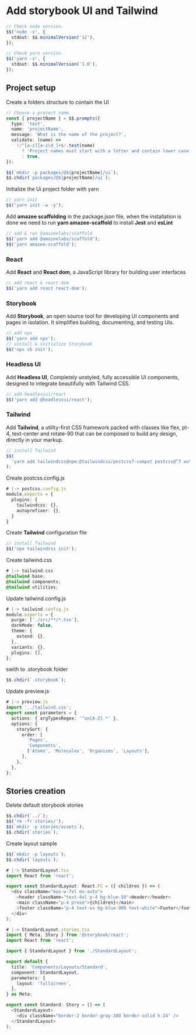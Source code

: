 # Add storybook UI and Tailwind

```typescript
// Check node version.
$$('node -v', {
  stdout: $$.minimalVersion('12'),
});

// Check yarn version.
$$('yarn -v', {
  stdout: $$.minimalVersion('1.0'),
});
```

## Project setup

Create a folders structure to contain the UI

```typescript
// Choose a project name.
const { projectName } = $$.prompts({
  type: 'text',
  name: 'projectName',
  message: 'What is the name of the project?',
  validate: (name) =>
    !/^[a-z][a-z\d_]+$/.test(name)
      ? 'Project names must start with a letter and contain lower case letters, numbers and underscores only.'
      : true,
});

$$(`mkdir -p packages/@${projectName}/ui`);
$$.chdir(`packages/@${projectName}/ui`);
```

Initialize the Ui project folder with yarn

```typescript
// yarn init
$$('yarn init -w -y');
```

Add **amazee scaffolding** in the package.json file, when the installation is
done we need to run **yarn amazee-scaffold** to install **Jest** and **esLint**

```typescript
// add & run @amazeelabs/scaffold
$$('yarn add @amazeelabs/scaffold');
$$('yarn amazee-scaffold');
```

### React

Add **React** and **React dom**, a JavaScript library for building user
interfaces

```typescript
// add react & react-dom
$$('yarn add react react-dom');
```

### Storybook

Add **Storybook**, an open source tool for developing UI components and pages in
isolation. It simplifies building, documenting, and testing UIs.

```typescript
// add npx
$$('yarn add npx');
// install & initialize Storybook
$$('npx sb init');
```

### Headless UI

Add **Headless UI**, Completely unstyled, fully accessible UI components,
designed to integrate beautifully with Tailwind CSS.

```typescript
// add headlessui/react
$$('yarn add @headlessui/react');
```

### Tailwind

Add **Tailwind**, a utility-first CSS framework packed with classes like flex,
pt-4, text-center and rotate-90 that can be composed to build any design,
directly in your markup.

```typescript
// install Tailwind
$$(
  'yarn add tailwindcss@npm:@tailwindcss/postcss7-compat postcss@^7 autoprefixer@^9',
);
```

Create postcss.config.js

```typescript
# |-> postcss.config.js
module.exports = {
  plugins: {
    tailwindcss: {},
    autoprefixer: {},
  }
}
```

Create **Tailwind** configuration file

```typescript
// install Tailwind
$$('npx tailwindcss init');
```

Create tailwind.css

```css
# |-> tailwind.css
@tailwind base;
@tailwind components;
@tailwind utilities;
```

Update tailwind.config.js

```typescript
# |-> tailwind.config.js
module.exports = {
  purge: ['./src/**/*.tsx'],
  darkMode: false,
  theme: {
    extend: {},
  },
  variants: {},
  plugins: [],
};
```

swith to .storybook folder

```typescript
$$.chdir(`.storybook`);
```

Update preview.js

```typescript
# |-> preview.js
import '../tailwind.css';
export const parameters = {
  actions: { argTypesRegex: '^on[A-Z].*' },
  options: {
    storySort: {
      order: [
        'Pages',
        'Components',
        ['Atoms', 'Molecules', 'Organisms', 'Layouts'],
      ],
    },
  },
};
```

## Stories creation

Delete default storybook stories

```typescript
$$.chdir(`../`);
$$('rm -fr stories/');
$$(`mkdir -p stories/assets`);
$$.chdir(`stories`);
```

Create layout sample

```typescript
$$(`mkdir -p layouts`);
$$.chdir(`layouts`);
```

```typescript
# |-> StandardLayout.tsx
import React from 'react';

export const StandardLayout: React.FC = ({ children }) => (
  <div className="max-w-7xl mx-auto">
    <header className="text-4xl p-4 bg-blue-50">Header</header>
    <main className="p-4 prose">{children}</main>
    <footer className="p-4 text-xs bg-blue-900 text-white">Footer</footer>
  </div>
);
```

```typescript
# |-> StandardLayout.stories.tsx
import { Meta, Story } from '@storybook/react';
import React from 'react';

import { StandardLayout } from './StandardLayout';

export default {
  title: 'Components/Layouts/Standard',
  component: StandardLayout,
  parameters: {
    layout: 'fullscreen',
  },
} as Meta;

export const Standard: Story = () => (
  <StandardLayout>
    <div className="border-2 border-gray-300 border-solid h-24" />
  </StandardLayout>
);
```
